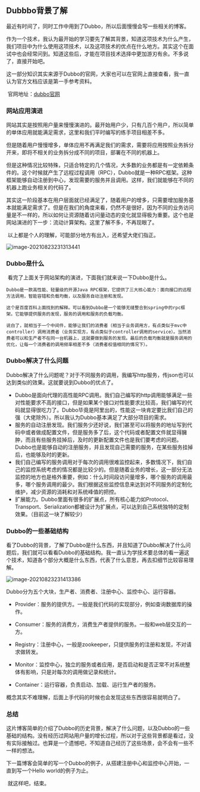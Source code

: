 ## Dubbbo背景了解

​	最近有时间了，同时工作中用到了Dubbo，所以后面慢慢会写一些相关的博客。

​	作为一个技术，我认为最开始的学习要先了解其背景，知道这项技术为什么产生，我们项目中为什么使用这项技术，以及这项技术的优点在什么地方。其实这个在面试中也会经常问到。知道这些后，才能在项目技术选择中更加游刃有余。不多说了，直接开始吧。

​	这一部分知识其实来源于Dubbo的官网，大家也可以在官网上直接查看，我一直认为官方文档应该是第一手参考资料。

​	官网地址：[dubbo官网](https://Dubbo.apache.org/zh/)

### 网站应用演进

​		网站其实是按照用户量来慢慢演进的。最开始用户少，只有几百个用户，所以简单的单体应用就能满足需求，这里和我们平时编写的练手项目相差不多。

​	但是随着用户慢慢增多，单体应用不再满足我们的需求，需要将应用按照业务拆分开来，即将不相关的业务拆分成不同的项目，部署在不同的机器上。

​	但是这种情况比较特殊，只适合特定的几个情况，大多数的业务都是有一定依赖条件的。这个时候就产生了远程过程调用（RPC），Dubbo就是一种RPC框架。这种框架能够自动注册到中心，发现需要的服务并且调用。这样，我们就能够在不同的机器上跑业务相关的代码了。

​	其实这一阶段基本在用户层面就已经满足了，随着用户的增多，只需要增加服务基本就能满足需求了。但是在我们的角度来看，仍然不是很好，因为不同的业务访问量是不一样的，所以如何让资源随着访问量动态的变化就显得极为重要。这个也是网站演进的下一步：流动计算架构。这里了解不多，不再现眼了。

​	以上都是个人的理解，可能部分地方有出入，还希望大佬们指正。

![image-20210823231313441](https://1162210866.oss-cn-beijing.aliyuncs.com/uPic/image-20210823231313441.png)

### Dubbo是什么

​	看完了上面关于网站架构的演进，下面我们就来说一下Dubbo是什么。

 	Dubbo是一款高性能、轻量级的开源Java RPC框架，它提供了三大核心能力：面向接口的远程方法调用，智能容错和负载均衡，以及服务自动注册和发现。

 	这个是百度百科上面找到的解释。可以看到Dubbo是一个能够无缝整合到spring中的rpc框架。它能够提供服务的发现，服务的调用和服务的负载均衡。

 	说白了，就相当于一个中间件，能够让我们的消费者（相当于业务调用方，有点类似于mvc中controller）调用消费者（业务实现方，有点类似于controller调用的service）。当然消费者可以和生产者不在同一台机器上，这就要做到服务的发现。最后的负载均衡就是服务调用的优化，让每一个消费者的调用频率相差不多（消费者权值相同的情况下）。

### Dubbo解决了什么问题

 Dubbo解决了什么问题呢？对于不同服务的调用，我编写http服务，传json也可以达到类似的效果。这就要说到Dubbo的优点了。

* Dubbo是面向代理的高性能RPC调用。我们自己编写的http调用能够满足一些对性能要求不高的接口，但是如果某个接口对性能要求比较高，我们编写的代码就显得很吃力了。Dubbo毕竟是阿里出的，性能这一块肯定要比我们自己的强（大佬除外）。所以我认为Dubbo基本满足了大部分项目的需求。
* 服务的自动注册发现。我们服务少还好说，我们甚至可以将服务的地址写到代码中或者做成配置文件，但是服务多了后，这个代码或者配置文件就显得臃肿，而且有些服务挂掉后，及时的更新配置文件也是我们要考虑的问题。Dubbo也是能够自动的注册服务，并且发现自己需要的服务，在某些服务挂掉后，也能够及时的更新。
* 我们自己编写的服务调用对于每次的调用很难监控起来，多数情况下，我们自己的监控系统考虑的情况都是比较少的。但是随着业务的增长，这一部分无法监控的地方也是格外重要，例如：什么时间段访问量增多，哪个服务的调用最多，哪个服务调用的最少。我们根据这些监控信息来达到对不同服务的定制化维护，减少资源的消耗和对系统峰值的把控。
* 扩展能力。Dubbo里面有很多的扩展点，所有核心能力如Protocol、Transport、Serialization都被设计为扩展点，可以达到自己系统独特的定制效果。（目前这一块了解较少）

### Dubbo的一些基础结构

 看了Dubbo的背景，了解了Dubbo是什么东西，并且知道了Dubbo解决了什么问题后，我们就可以看看Dubbo的基础结构。我一直认为学技术要总体的看一遍这个技术，知道各个部分大概是什么东西，代表了什么意思，再去扣细节比较容易理解。

![image-20210823231413386](https://1162210866.oss-cn-beijing.aliyuncs.com/uPic/image-20210823231413386.png)

 Dubbo分为五个大块，生产者、消费者、注册中心、监控中心、运行容器。

* Provider：服务的提供方。一般是我们代码的实现部分，例如查询数据库的操作。

*  Consumer：服务的消费方，消费生产者提供的服务。一般和web层交互的一方。

* Registry：注册中心，一般是zookeeper，只提供服务的注册和发现，不对请求做转发。

* Monitor：监控中心，独立的服务或者应用，是否启动和是否正常不对系统整体有影响，只是对每次的调用做记录和统计。

* Container：运行容器，负责启动、加载、运行生产者的服务。

​	概念其实不难理解，后面上手代码的时候也会发现这些东西很容易就明白了。

### 总结

​	这片博客简单的介绍了Dubbo的历史背景，解决了什么问题，以及Dubbo的一些基础的结构。没有经历过网站用户量的增长过程，所以对于这些背景都是看过，没有实际接触过。也算是一个遗憾吧，不知道自己经历了这些场景，会不会有一些不一样的想法。

​	下一篇博客会简单的写一个Dubbo的例子，从搭建注册中心和监控中心开始，一直到写一个Hello world的例子为止。

​	就这样吧，结束。